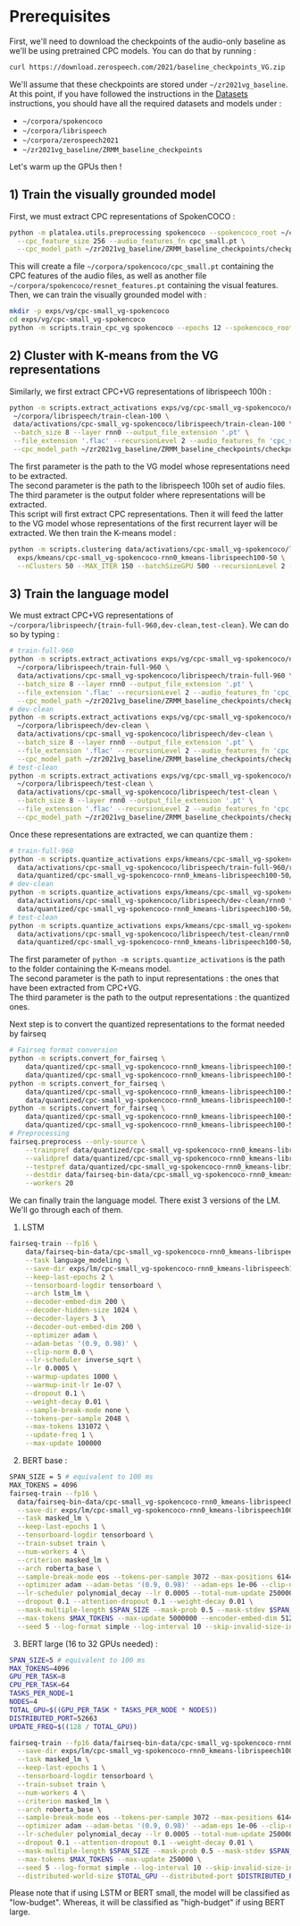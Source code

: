 # Prerequisites

First, we'll need to download the checkpoints of the audio-only baseline as we'll be using pretrained CPC models.
You can do that by running :

```bash
curl https://download.zerospeech.com/2021/baseline_checkpoints_VG.zip | jar xv
```

We'll assume that these checkpoints are stored under `~/zr2021vg_baseline`.
At this point, if you have followed the instructions in the [Datasets](./docs/DATASETS.md) instructions, you should have all the required datasets and models under :

* `~/corpora/spokencoco`
* `~/corpora/librispeech`
* `~/corpora/zerospeech2021`
* `~/zr2021vg_baseline/ZRMM_baseline_checkpoints`

Let's warm up the GPUs then !

## 1) Train the visually grounded model

First, we must extract CPC representations of SpokenCOCO :

```bash
python -m platalea.utils.preprocessing spokencoco --spokencoco_root ~/corpora/spokencoco \
  --cpc_feature_size 256 --audio_features_fn cpc_small.pt \
  --cpc_model_path ~/zr2021vg_baseline/ZRMM_baseline_checkpoints/checkpoints/CPC-small-kmeans50/cpc_ls100/checkpoint_170.pt
```

This will create a file `~/corpora/spokencoco/cpc_small.pt` containing the CPC features of the audio files, as well as another file `~/corpora/spokencoco/resnet_features.pt` containing the visual features.
Then, we can train the visually grounded model with :

```bash
mkdir -p exps/vg/cpc-small_vg-spokencoco
cd exps/vg/cpc-small_vg-spokencoco
python -m scripts.train_cpc_vg spokencoco --epochs 12 --spokencoco_root ~/corpora/spokencoco --cpc_feature_size 256 --audio_features_fn cpc_small.pt
```

## 2) Cluster with K-means from the VG representations

Similarly, we first extract CPC+VG representations of librispeech 100h :

 ```bash
python -m scripts.extract_activations exps/vg/cpc-small_vg-spokencoco/net.best.pt \
  ~/corpora/librispeech/train-clean-100 \
  data/activations/cpc-small_vg-spokencoco/librispeech/train-clean-100 \
  --batch_size 8 --layer rnn0 --output_file_extension '.pt' \
  --file_extension '.flac' --recursionLevel 2 --audio_features_fn 'cpc_small.pt' \
  --cpc_model_path ~/zr2021vg_baseline/ZRMM_baseline_checkpoints/checkpoints/CPC-small-kmeans50/cpc_ls100/checkpoint_170.pt
```

The first parameter is the path to the VG model whose representations need to be extracted.\
The second parameter is the path to the librispeech 100h set of audio files.\
The third parameter is the output folder where representations will be extracted.\
This script will first extract CPC representations. Then it will feed the latter to the VG model whose representations of the first recurrent layer will be extracted.
We then train the K-means model :

```bash
python -m scripts.clustering data/activations/cpc-small_vg-spokencoco/librispeech/train-clean-100 \
  exps/kmeans/cpc-small_vg-spokencoco-rnn0_kmeans-librispeech100-50 \
  --nClusters 50 --MAX_ITER 150 --batchSizeGPU 500 --recursionLevel 2 --save
```

## 3) Train the language model

We must extract CPC+VG representations of `~/corpora/librispeech/{train-full-960,dev-clean,test-clean}`. We can do so by typing :

```bash
# train-full-960
python -m scripts.extract_activations exps/vg/cpc-small_vg-spokencoco/net.best.pt \
  ~/corpora/librispeech/train-full-960 \
  data/activations/cpc-small_vg-spokencoco/librispeech/train-full-960 \
  --batch_size 8 --layer rnn0 --output_file_extension '.pt' \
  --file_extension '.flac' --recursionLevel 2 --audio_features_fn 'cpc_small.pt' \
  --cpc_model_path ~/zr2021vg_baseline/ZRMM_baseline_checkpoints/checkpoints/CPC-small-kmeans50/cpc_ls100/checkpoint_170.pt
# dev-clean
python -m scripts.extract_activations exps/vg/cpc-small_vg-spokencoco/net.best.pt \
  ~/corpora/librispeech/dev-clean \
  data/activations/cpc-small_vg-spokencoco/librispeech/dev-clean \
  --batch_size 8 --layer rnn0 --output_file_extension '.pt' \
  --file_extension '.flac' --recursionLevel 2 --audio_features_fn 'cpc_small.pt' \
  --cpc_model_path ~/zr2021vg_baseline/ZRMM_baseline_checkpoints/checkpoints/CPC-small-kmeans50/cpc_ls100/checkpoint_170.pt
# test-clean
python -m scripts.extract_activations exps/vg/cpc-small_vg-spokencoco/net.best.pt \
  ~/corpora/librispeech/test-clean \
  data/activations/cpc-small_vg-spokencoco/librispeech/test-clean \
  --batch_size 8 --layer rnn0 --output_file_extension '.pt' \
  --file_extension '.flac' --recursionLevel 2 --audio_features_fn 'cpc_small.pt' \
  --cpc_model_path ~/zr2021vg_baseline/ZRMM_baseline_checkpoints/checkpoints/CPC-small-kmeans50/cpc_ls100/checkpoint_170.pt
```

Once these representations are extracted, we can quantize them :

```bash
# train-full-960
python -m scripts.quantize_activations exps/kmeans/cpc-small_vg-spokencoco-rnn0_kmeans-librispeech100-50 \
  data/activations/cpc-small_vg-spokencoco/librispeech/train-full-960/rnn0 \
  data/quantized/cpc-small_vg-spokencoco-rnn0_kmeans-librispeech100-50/librispeech/train-full-960
# dev-clean
python -m scripts.quantize_activations exps/kmeans/cpc-small_vg-spokencoco-rnn0_kmeans-librispeech100-50 \
  data/activations/cpc-small_vg-spokencoco/librispeech/dev-clean/rnn0 \
  data/quantized/cpc-small_vg-spokencoco-rnn0_kmeans-librispeech100-50/librispeech/dev-clean
# test-clean
python -m scripts.quantize_activations exps/kmeans/cpc-small_vg-spokencoco-rnn0_kmeans-librispeech100-50 \
  data/activations/cpc-small_vg-spokencoco/librispeech/test-clean/rnn0 \
  data/quantized/cpc-small_vg-spokencoco-rnn0_kmeans-librispeech100-50/librispeech/test-clean
```

The first parameter of `python -m scripts.quantize_activations` is the path to the folder containing the K-means model.\
The second parameter is the path to input representations : the ones that have been extracted from CPC+VG.\
The third parameter is the path to the output representations : the quantized ones.

Next step is to convert the quantized representations to the format needed by fairseq

```bash
# Fairseq format conversion
python -m scripts.convert_for_fairseq \
    data/quantized/cpc-small_vg-spokencoco-rnn0_kmeans-librispeech100-50/librispeech/train-full-960/quantized_outputs.txt \
    data/quantized/cpc-small_vg-spokencoco-rnn0_kmeans-librispeech100-50/librispeech/train-full-960/fairseq.txt
python -m scripts.convert_for_fairseq \
    data/quantized/cpc-small_vg-spokencoco-rnn0_kmeans-librispeech100-50/librispeech/dev-clean/quantized_outputs.txt \
    data/quantized/cpc-small_vg-spokencoco-rnn0_kmeans-librispeech100-50/librispeech/dev-clean/fairseq.txt
python -m scripts.convert_for_fairseq \
    data/quantized/cpc-small_vg-spokencoco-rnn0_kmeans-librispeech100-50/librispeech/test-clean/quantized_outputs.txt \
    data/quantized/cpc-small_vg-spokencoco-rnn0_kmeans-librispeech100-50/librispeech/test-clean/fairseq.txt
# Preprocessing
fairseq.preprocess --only-source \
    --trainpref data/quantized/cpc-small_vg-spokencoco-rnn0_kmeans-librispeech100-50/librispeech/train-full-960/fairseq.txt \
    --validpref data/quantized/cpc-small_vg-spokencoco-rnn0_kmeans-librispeech100-50/librispeech/dev-clean/fairseq.txt \
    --testpref data/quantized/cpc-small_vg-spokencoco-rnn0_kmeans-librispeech100-50/librispeech/test-clean/fairseq.txt \
    --destdir data/fairseq-bin-data/cpc-small_vg-spokencoco-rnn0_kmeans-librispeech100-50/librispeech/train-full-960 \
    --workers 20
```

We can finally train the language model. There exist 3 versions of the LM. We'll go through each of them.

1) LSTM

```bash
fairseq-train --fp16 \
    data/fairseq-bin-data/cpc-small_vg-spokencoco-rnn0_kmeans-librispeech100-50/librispeech/train-full-960 \
    --task language_modeling \
    --save-dir exps/lm/cpc-small_vg-spokencoco-rnn0_kmeans-librispeech100-50_lm-lstm-librispeech960 \
    --keep-last-epochs 2 \
    --tensorboard-logdir tensorboard \
    --arch lstm_lm \
    --decoder-embed-dim 200 \
    --decoder-hidden-size 1024 \
    --decoder-layers 3 \
    --decoder-out-embed-dim 200 \
    --optimizer adam \
    --adam-betas '(0.9, 0.98)' \
    --clip-norm 0.0 \
    --lr-scheduler inverse_sqrt \
    --lr 0.0005 \
    --warmup-updates 1000 \
    --warmup-init-lr 1e-07 \
    --dropout 0.1 \
    --weight-decay 0.01 \
    --sample-break-mode none \
    --tokens-per-sample 2048 \
    --max-tokens 131072 \
    --update-freq 1 \
    --max-update 100000
```

2) BERT base :

```bash
SPAN_SIZE = 5 # equivalent to 100 ms
MAX_TOKENS = 4096
fairseq-train --fp16 \
  data/fairseq-bin-data/cpc-small_vg-spokencoco-rnn0_kmeans-librispeech100-50/librispeech/train-full-960 \
  --save-dir exps/lm/cpc-small_vg-spokencoco-rnn0_kmeans-librispeech100-50_lm-bert-small-librispeech960\
  --task masked_lm \
  --keep-last-epochs 1 \
  --tensorboard-logdir tensorboard \
  --train-subset train \
  --num-workers 4 \
  --criterion masked_lm \
  --arch roberta_base \
  --sample-break-mode eos --tokens-per-sample 3072 --max-positions 6144 \
  --optimizer adam --adam-betas '(0.9, 0.98)' --adam-eps 1e-06 --clip-norm 0.0 \
  --lr-scheduler polynomial_decay --lr 0.0005 --total-num-update 250000 --warmup-updates 10000 \
  --dropout 0.1 --attention-dropout 0.1 --weight-decay 0.01 \
  --mask-multiple-length $SPAN_SIZE --mask-prob 0.5 --mask-stdev $SPAN_SIZE \
  --max-tokens $MAX_TOKENS --max-update 5000000 --encoder-embed-dim 512 --encoder-ffn-embed-dim 2048 --encoder-attention-heads 8 --encoder-layers 8 \
  --seed 5 --log-format simple --log-interval 10 --skip-invalid-size-inputs-valid-test
```

3) BERT large (16 to 32 GPUs needed) :

```bash
SPAN_SIZE=5 # equivalent to 100 ms
MAX_TOKENS=4096
GPU_PER_TASK=8
CPU_PER_TASK=64
TASKS_PER_NODE=1
NODES=4
TOTAL_GPU=$((GPU_PER_TASK * TASKS_PER_NODE * NODES))
DISTRIBUTED_PORT=52663
UPDATE_FREQ=$((128 / TOTAL_GPU))

fairseq-train --fp16 data/fairseq-bin-data/cpc-small_vg-spokencoco-rnn0_kmeans-librispeech100-50/librispeech/train-full-960 \
  --save-dir exps/lm/cpc-small_vg-spokencoco-rnn0_kmeans-librispeech100-50_lm-bert-large-librispeech960 \
  --task masked_lm \
  --keep-last-epochs 1 \
  --tensorboard-logdir tensorboard \
  --train-subset train \
  --num-workers 4 \
  --criterion masked_lm \
  --arch roberta_base \
  --sample-break-mode eos --tokens-per-sample 3072 --max-positions 6144 \
  --optimizer adam --adam-betas '(0.9, 0.98)' --adam-eps 1e-06 --clip-norm 0.0 \
  --lr-scheduler polynomial_decay --lr 0.0005 --total-num-update 250000 --warmup-updates 10000 \
  --dropout 0.1 --attention-dropout 0.1 --weight-decay 0.01 \
  --mask-multiple-length $SPAN_SIZE --mask-prob 0.5 --mask-stdev $SPAN_SIZE \
  --max-tokens $MAX_TOKENS --max-update 250000 \
  --seed 5 --log-format simple --log-interval 10 --skip-invalid-size-inputs-valid-test \
  --distributed-world-size $TOTAL_GPU --distributed-port $DISTRIBUTED_PORT
```

Please note that if using LSTM or BERT small, the model will be classified as "low-budget". Whereas, it will be classified as "high-budget" if using BERT large.
